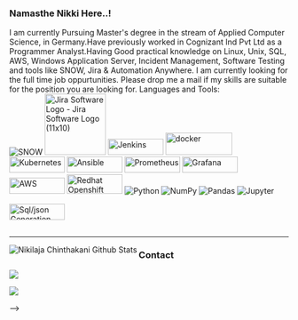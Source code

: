 ### Namasthe Nikki Here..!
I am currently Pursuing Master's degree in the stream of Applied Computer Science, in Germany.Have previously worked in Cognizant Ind Pvt Ltd as a Programmer Analyst.Having
Good practical knowledge on Linux, Unix, SQL, AWS, Windows Application Server, Incident Management, Software Testing and tools like SNOW, Jira & Automation Anywhere. I am currently looking for the full time job  oppurtunities. Please drop me a mail if my skills are suitable for the position you are looking for.
Languages and Tools:          
<img alt="SNOW" src="https://upload.wikimedia.org/wikipedia/commons/5/57/ServiceNow_logo.svg" /> <img id="mouse" style="width:110px;" src="https://www.clipartmax.com/png/full/285-2854312_jira-software-logo-jira-software-logo.png" alt="Jira Software Logo - Jira Software Logo (11x10)" title="Jira Software Logo - Jira Software Logo (11x10)"> 
<img src="https://upload.wikimedia.org/wikipedia/commons/thumb/e/e3/Jenkins_logo_with_title.svg/2560px-Jenkins_logo_with_title.svg.png" width="100px" height="29px" alt="Jenkins" class="image-style-partners-block">
<img src="https://logos-world.net/wp-content/uploads/2021/02/Docker-Logo-2015-2017.png" width="120px" height="40px" alt="docker" class="image-style-partners-block">
<img src="https://upload.wikimedia.org/wikipedia/commons/thumb/6/67/Kubernetes_logo.svg/1200px-Kubernetes_logo.svg.png" width="100px" height="29px" alt="Kubernetes" class="image-style-partners-block">
<img src="https://e7.pngegg.com/pngimages/801/466/png-clipart-ansible-devops-puppet-chef-configuration-management-becoming-a-chef-angle-text.png" width="100px" height="29px" alt="Ansible" class="image-style-partners-block">
<img src="https://miro.medium.com/v2/resize:fit:1400/0*Pn1vXqSDvpl1sJkh" width="100px" height="29px" alt="Prometheus" class="image-style-partners-block">
<img src="https://user-images.githubusercontent.com/567298/57941411-2a045080-78cf-11e9-97f9-47fb8b75a722.png" width="100px" height="29px" alt="Grafana" class="image-style-partners-block">
<img src="https://www.metaltoad.com/sites/default/files/styles/large/public/2020-05/aws-logo-blog-header.png?itok=V7llmHtJ" width="100px" height="29px" alt="AWS" class="image-style-partners-block">
<img src="https://logowik.com/content/uploads/images/red-hat-openshift5527.jpg" width="100px" height="35px" alt="Redhat Openshift" class="image-style-partners-block">
<img alt="Python" src="https://img.shields.io/badge/python%20-%2314354C.svg?&style=for-the-badge&logo=python&logoColor=white"/> <img alt="NumPy" src="https://img.shields.io/badge/numpy%20-%23013243.svg?&style=for-the-badge&logo=numpy&logoColor=white" /> <img alt="Pandas" src="https://img.shields.io/badge/pandas%20-%23150458.svg?&style=for-the-badge&logo=pandas&logoColor=white" /> <img alt="Jupyter" src="https://img.shields.io/badge/Jupyter%20-%23F37626.svg?&style=for-the-badge&logo=Jupyter&logoColor=white" />
<img src="https://encrypted-tbn0.gstatic.com/images?q=tbn:ANd9GcSoP9QXtnPhKvU9iYHyvaerjeurAA11ZzsXJOzFIWO1KKbVkLJrSmN7fCiju5IxlxgdYg&amp;usqp=CAU" alt="Sql/json Generation Functions In Oracle Database 12c - Oracle Certified  Professional Java Se7 [book] PNG Image | Transparent PNG Free Download on  SeekPNG" jsname="HiaYvf" jsaction="load:XAeZkd;" class="n3VNCb" data-noaft="1" style="width: 100px; height: 29px; margin: 15.1384px 0px;">


---
<!-- BLOG-POST-LIST:END -->

<img align="left" alt="Nikilaja Chinthakani Github Stats" src="https://github-readme-stats.vercel.app/api?username=nikilanaidu9&show_icons=true&hide_border=true" />



### Contact

  <a href="mailto:chinthakani.nikilaja9@gmail.com?subjetc=Github Contact">
    <img src="https://img.shields.io/badge/Gmail-D14836?style=for-the-badge&logo=gmail&logoColor=white" />
  </a>
  
  [![](https://img.shields.io/badge/LinkedIn-0077B5?style=for-the-badge&logo=linkedin&logoColor=white)](https://www.linkedin.com/in/nikkilovescoffee)

-->
<!--
**nikilanaidu9/nikilanaidu9** is a ✨ _special_ ✨ repository because its `README.md` (this file) appears on your GitHub profile.

Here are some ideas to get you started:

- 🔭 I’m currently 
- 🌱 I’m currently learning ...
- 👯 I’m looking to collaborate on ...
- 🤔 I’m looking for help with ...
- 💬 Ask me about ...
- 📫 How to reach me: ...
- 😄 Pronouns: ...
- ⚡ Fun fact: ...
-->
